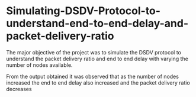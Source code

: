 # Simulating-DSDV-Protocol-to-understand-end-to-end-delay-and-packet-delivery-ratio
The major objective of the project was to simulate the DSDV protocol to understand the packet delivery ratio and end to end delay with varying the number of nodes available.

From the output obtained it was observed that as the number of nodes increased the end to end delay also increased and the packet delivery ratio decreases
